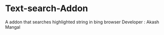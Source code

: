 # Text-search-Addon
A addon that searches highlighted string in bing browser
Developer : Akash Mangal
